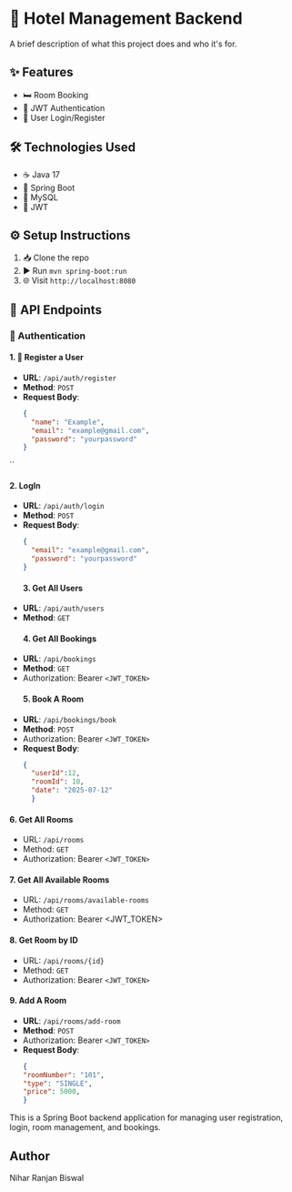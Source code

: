 # 🏨 Hotel Management Backend

A brief description of what this project does and who it's for.

## ✨ Features
- 🛏️ Room Booking
- 🔐 JWT Authentication
- 👤 User Login/Register

## 🛠️ Technologies Used
- ☕ Java 17
- 🌱 Spring Boot
- 🐬 MySQL
- 🔑 JWT

## ⚙️ Setup Instructions
1. 📥 Clone the repo
2. ▶️ Run `mvn spring-boot:run`
3. 🌐 Visit `http://localhost:8080`

## 📡 API Endpoints

### 🔐 Authentication

#### 1. 📝 Register a User
- **URL**: `/api/auth/register`
- **Method**: `POST`
- **Request Body**:
  ```json
  {
    "name": "Example",
    "email": "example@gmail.com",
    "password": "yourpassword"
  }
``
  #### 2. LogIn
  - **URL**: `/api/auth/login`
- **Method**: `POST`
- **Request Body**:
  ```json
  {
    "email": "example@gmail.com",
    "password": "yourpassword"
  }
  ```
  #### 3. Get All Users
- **URL**: `/api/auth/users`
- **Method**: `GET`
  #### 4. Get All Bookings
- **URL**: `/api/bookings`
- **Method**: `GET`
- Authorization: Bearer `<JWT_TOKEN>`
  #### 5. Book A Room
- **URL**: `/api/bookings/book`
- **Method**: `POST`
- Authorization: Bearer `<JWT_TOKEN>`
- **Request Body**:
  ```json
  {
    "userId":12,
    "roomId": 10,
    "date": "2025-07-12"
    }
  ```
 #### 6. Get All Rooms
- URL: `/api/rooms`
- Method: `GET`
- Authorization: Bearer `<JWT_TOKEN>`
 #### 7. Get All Available Rooms
- URL: `/api/rooms/available-rooms`
- Method: `GET`
- Authorization: Bearer <JWT_TOKEN>
 #### 8. Get Room by ID
- URL: `/api/rooms/{id}`
- Method: `GET`
- Authorization: Bearer `<JWT_TOKEN>`
#### 9. Add A Room
- **URL**: `/api/rooms/add-room`
- **Method**: `POST`
- Authorization: Bearer `<JWT_TOKEN>`
- **Request Body**:
  ```json
  {
  "roomNumber": "101",
  "type": "SINGLE",
  "price": 5000,
  }
  ```


  

This is a Spring Boot backend application for managing user registration, login, room management, and bookings.

## Author
Nihar Ranjan Biswal

